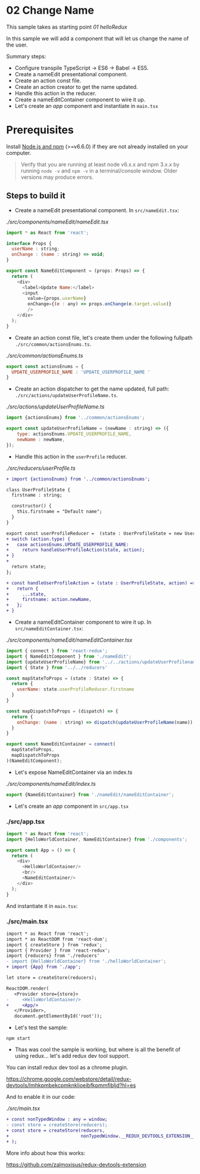 # 02 Change Name

This sample takes as starting point _01 helloRedux_

In this sample we will add a component that will let us change the name of the
user.

Summary steps:

- Configure transpile TypeScript -> ES6 -> Babel -> ES5.
- Create a nameEdit presentational component.
- Create an action const file.
- Create an action creator to get the name updated.
- Handle this action in the reducer.
- Create a nameEditContainer component to wire it up.
- Let's create an _app_ component and instantiate in `main.tsx`

# Prerequisites

Install [Node.js and npm](https://nodejs.org/en/) (>=v6.6.0) if they are not already installed on your computer.

> Verify that you are running at least node v6.x.x and npm 3.x.x by running `node -v` and `npm -v` in a terminal/console window. Older versions may produce errors.

## Steps to build it

- Create a nameEdit presentational component. In `src/nameEdit.tsx`:

_./src/components/nameEdit/nameEdit.tsx_

```javascript
import * as React from 'react';

interface Props {
  userName : string;
  onChange : (name : string) => void;
}

export const NameEditComponent = (props: Props) => {
  return (
    <div>
      <label>Update Name:</label>
      <input
        value={props.userName}
        onChange={(e : any) => props.onChange(e.target.value)}
        />
    </div>
  );
}
```

- Create an action const file, let's create them under the following
fullpath `./src/common/actionsEnums.ts`.

_./src/common/actionsEnums.ts_
```javascript
export const actionsEnums = {
  UPDATE_USERPROFILE_NAME : 'UPDATE_USERPROFILE_NAME '
}
```

- Create an action dispatcher to get the name updated, full path:
`./src/actions/updateUserProfileName.ts`.

_./src/actions/updateUserProfileName.ts_

```javascript
import {actionsEnums} from '../common/actionsEnums';

export const updateUserProfileName = (newName : string) => ({  
    type: actionsEnums.UPDATE_USERPROFILE_NAME,
    newName : newName,  
});
```

- Handle this action in the `userProfile` reducer.

_./src/reducers/userProfile.ts_

```diff
+ import {actionsEnums} from '../common/actionsEnums';

class UserProfileState {
  firstname : string;

  constructor() {
    this.firstname = "Default name";
  }
}

export const userProfileReducer =  (state : UserProfileState = new UserProfileState(), action) => {
+ switch (action.type) {
+   case actionsEnums.UPDATE_USERPROFILE_NAME:
+     return handleUserProfileAction(state, action);
+ }
+
  return state;
};

+ const handleUserProfileAction = (state : UserProfileState, action) => {
+   return {
+     ...state,
+     firstname: action.newName,
+   };
+ }

```

- Create a nameEditContainer component to wire it up. In `src/nameEditContainer.tsx`:

_./src/components/nameEdit/nameEditContainer.tsx_

```javascript
import { connect } from 'react-redux';
import { NameEditComponent } from './nameEdit';
import {updateUserProfileName} from '../../actions/updateUserProfilename';
import { State } from '../../reducers'

const mapStateToProps = (state : State) => {
  return {
    userName: state.userProfileReducer.firstname
  }
}

const mapDispatchToProps = (dispatch) => {
  return {
    onChange: (name : string) => dispatch(updateUserProfileName(name))
  }
}

export const NameEditContainer = connect(
  mapStateToProps,
  mapDispatchToProps
)(NameEditComponent);
```

- Let's expose NameEditContainer via an index.ts

_./src/components/nameEdit/index.ts_

```javascript
export {NameEditContainer} from './nameEdit/nameEditContainer';
```


- Let's create an _app_ component in `src/app.tsx`

### ./src/app.tsx
```javascript
import * as React from 'react';
import {HelloWorldContainer, NameEditContainer} from './components';

export const App = () => {
  return (
    <div>
      <HelloWorldContainer/>
      <br/>
      <NameEditContainer/>
    </div>
  );
}
```
And instantiate it in `main.tsx`:

### ./src/main.tsx
```diff
import * as React from 'react';
import * as ReactDOM from 'react-dom';
import { createStore } from 'redux';
import { Provider } from 'react-redux';
import {reducers} from './reducers'
- import {HelloWorldContainer} from './helloWorldContainer';
+ import {App} from './app';

let store = createStore(reducers);

ReactDOM.render(
   <Provider store={store}>
-     <HelloWorldContainer/>
+     <App/>
   </Provider>,
   document.getElementById('root'));

```

- Let's test the sample:

```
npm start
```

- Thas was cool the sample is working, but where is all the benefit of using redux... let's 
add redux dev tool support.

You can install redux dev tool as a chrome plugin.

https://chrome.google.com/webstore/detail/redux-devtools/lmhkpmbekcpmknklioeibfkpmmfibljd?hl=es

And to enable it in our code:

_./src/main.tsx_

```diff
+ const nonTypedWindow : any = window;
- const store = createStore(reducers);
+ const store = createStore(reducers,
+                           nonTypedWindow.__REDUX_DEVTOOLS_EXTENSION__ && nonTypedWindow.__REDUX_DEVTOOLS_EXTENSION__()
+ );

```

More info about how this works:

https://github.com/zalmoxisus/redux-devtools-extension


